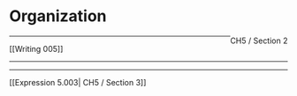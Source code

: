# Organization
<span style="float: right">CH5 / Section 2</span>
<hr>
[[Writing 005]]
<hr>

<hr>
[[Expression 5.003| CH5 / Section 3]]
